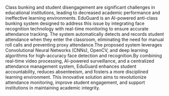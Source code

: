 Class bunking and student disengagement are significant challenges in educational institutions, leading to decreased academic performance and ineffective learning environments.
EduGuard is an AI-powered anti-class bunking system designed to address this issue by integrating face recognition technology with real-time monitoring to ensure accurate
attendance tracking. The system automatically detects and records student attendance when they enter the classroom, eliminating the need for manual roll calls 
and preventing proxy attendance.The proposed system leverages Convolutional Neural Networks (CNNs), OpenCV, and deep learning algorithms for high-accuracy face
detection and recognition.By combining real-time video processing, AI-powered surveillance, and a centralized attendance management system, EduGuard enhances 
student accountability, reduces absenteeism, and fosters a more disciplined learning environment. This innovative solution aims to revolutionize attendance monitoring, 
improve student engagement, and support institutions in maintaining academic integrity.

